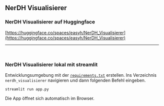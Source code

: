 ## **NerDH Visualisierer** 

### **NerDH Visualisierer auf Huggingface**

[https://huggingface.co/spaces/easyh/NerDH_Visualisierer](https://huggingface.co/spaces/easyh/NerDH_Visualisierer)

___________________________________________

<br>

### **NerDH Visualisierer lokal mit streamlit** 

Entwicklungsumgebung mit der [`requirements.txt`](https://github.com/easyh/NerDH/blob/main/requirements.txt) erstellen. Ins Verzeichnis `nerdh_visualisierer` navigieren und dann folgenden Befehl eingeben. 

    streamlit run app.py 
    
Die App öffnet sich automatisch im Browser. 

